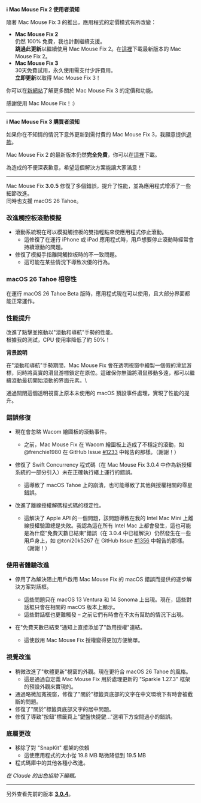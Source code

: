 **ℹ️ Mac Mouse Fix 2 使用者須知**

隨著 Mac Mouse Fix 3 的推出，應用程式的定價模式有所改變：

- **Mac Mouse Fix 2**\
仍然 100% 免費，我也計劃繼續支援。\
**跳過此更新**以繼續使用 Mac Mouse Fix 2。在[這裡](https://redirect.macmousefix.com/?target=mmf2-latest)下載最新版本的 Mac Mouse Fix 2。
- **Mac Mouse Fix 3**\
30天免費試用，永久使用需支付少許費用。\
**立即更新**以取得 Mac Mouse Fix 3！

你可以在[新網站](https://macmousefix.com/)了解更多關於 Mac Mouse Fix 3 的定價和功能。

感謝使用 Mac Mouse Fix！:)

---

**ℹ️ Mac Mouse Fix 3 購買者須知**

如果你在不知情的情況下意外更新到需付費的 Mac Mouse Fix 3，我願意提供[退款](https://redirect.macmousefix.com/?target=mmf-apply-for-refund)。

Mac Mouse Fix 2 的最新版本仍然**完全免費**，你可以在[這裡](https://redirect.macmousefix.com/?target=mmf2-latest)下載。

為造成的不便深表歉意，希望這個解決方案能讓大家滿意！

---

Mac Mouse Fix **3.0.5** 修復了多個錯誤，提升了性能，並為應用程式增添了一些細節改進。\
同時也支援 macOS 26 Tahoe。

### 改進觸控板滾動模擬

- 滾動系統現在可以模擬觸控板的雙指輕點來使應用程式停止滾動。
    - 這修復了在運行 iPhone 或 iPad 應用程式時，用戶想要停止滾動時經常會持續滾動的問題。
- 修復了模擬手指離開觸控板時的不一致問題。
    - 這可能在某些情況下導致次優的行為。

### macOS 26 Tahoe 相容性

在運行 macOS 26 Tahoe Beta 版時，應用程式現在可以使用，且大部分界面都能正常運作。

### 性能提升

改進了點擊並拖動以"滾動和導航"手勢的性能。\
根據我的測試，CPU 使用率降低了約 50%！

**背景說明**

在"滾動和導航"手勢期間，Mac Mouse Fix 會在透明視窗中繪製一個假的滑鼠游標，同時將真實的滑鼠游標鎖定在原位。這確保你無論將滑鼠移動多遠，都可以繼續滾動最初開始滾動的界面元素。\

通過關閉這個透明視窗上原本未使用的 macOS 預設事件處理，實現了性能的提升。

### 錯誤修復

- 現在會忽略 Wacom 繪圖板的滾動事件。
    - 之前，Mac Mouse Fix 在 Wacom 繪圖板上造成了不穩定的滾動，如 @frenchie1980 在 GitHub Issue [#1233](https://github.com/noah-nuebling/mac-mouse-fix/issues/1233) 中報告的那樣。（謝謝！）
    
- 修復了 Swift Concurrency 程式碼（在 Mac Mouse Fix 3.0.4 中作為新授權系統的一部分引入）未在正確執行緒上運行的錯誤。
    - 這導致了 macOS Tahoe 上的崩潰，也可能導致了其他與授權相關的零星錯誤。
- 改進了離線授權解碼程式碼的穩定性。
    - 這解決了 Apple API 的一個問題，該問題導致在我的 Intel Mac Mini 上離線授權驗證總是失敗。我認為這在所有 Intel Mac 上都會發生，這也可能是為什麼"免費天數已結束"錯誤（在 3.0.4 中已經解決）仍然發生在一些用戶身上，如 @toni20k5267 在 GitHub Issue [#1356](https://github.com/noah-nuebling/mac-mouse-fix/issues/1356) 中報告的那樣。（謝謝！）

### 使用者體驗改進

- 停用了為解決阻止用戶啟用 Mac Mouse Fix 的 macOS 錯誤而提供的逐步解決方案對話框。
    - 這些問題只在 macOS 13 Ventura 和 14 Sonoma 上出現。現在，這些對話框只會在相關的 macOS 版本上顯示。
    - 這些對話框也更難觸發 – 之前它們有時會在不太有幫助的情況下出現。
    
- 在"免費天數已結束"通知上直接添加了"啟用授權"連結。
    - 這使啟用 Mac Mouse Fix 授權變得更加方便簡單。

### 視覺改進

- 稍微改進了"軟體更新"視窗的外觀。現在更符合 macOS 26 Tahoe 的風格。
    - 這是通過自定義 Mac Mouse Fix 用於處理更新的 "Sparkle 1.27.3" 框架的預設外觀來實現的。
- 通過略微加寬視窗，修復了"關於"標籤頁底部的文字在中文環境下有時會被截斷的問題。
- 修復了"關於"標籤頁底部文字的居中問題。
- 修復了導致"按鈕"標籤頁上"鍵盤快捷鍵..."選項下方空間過小的錯誤。

### 底層更改

- 移除了對 "SnapKit" 框架的依賴
    - 這使應用程式的大小從 19.8 MB 略微降低到 19.5 MB
- 程式碼庫中的其他各種小改進。

*在 Claude 的出色協助下編輯。*

---

另外查看先前的版本 [**3.0.4**](https://github.com/noah-nuebling/mac-mouse-fix/releases/tag/3.0.4)。